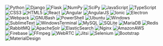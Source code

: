 ![Python](https://img.shields.io/badge/Python-3776AB.svg?style=for-the-badge&logo=Python&logoColor=white)
![Django](https://img.shields.io/badge/Django-092E20.svg?style=for-the-badge&logo=Django&logoColor=white)
![Flask](https://img.shields.io/badge/Flask-000000.svg?style=for-the-badge&logo=Flask&logoColor=white)
![NumPy](https://img.shields.io/badge/NumPy-013243.svg?style=for-the-badge&logo=NumPy&logoColor=white)
![SciPy](https://img.shields.io/badge/SciPy-8CAAE6.svg?style=for-the-badge&logo=SciPy&logoColor=white)
![JavaScript](https://img.shields.io/badge/JavaScript-F7DF1E.svg?style=for-the-badge&logo=JavaScript&logoColor=black)
![TypeScript](https://img.shields.io/badge/TypeScript-3178C6.svg?style=for-the-badge&logo=TypeScript&logoColor=white)
![CSS3](https://img.shields.io/badge/CSS3-1572B6.svg?style=for-the-badge&logo=CSS3&logoColor=white)
![HTML5](https://img.shields.io/badge/HTML5-E34F26.svg?style=for-the-badge&logo=HTML5&logoColor=white)
![React](https://img.shields.io/badge/React-61DAFB.svg?style=for-the-badge&logo=React&logoColor=black)
![Angular](https://img.shields.io/badge/Angular-DD0031.svg?style=for-the-badge&logo=Angular&logoColor=white)
![AngularJS](https://img.shields.io/badge/AngularJS-E23237.svg?style=for-the-badge&logo=AngularJS&logoColor=white)
![Ionic](https://img.shields.io/badge/Ionic-3880FF.svg?style=for-the-badge&logo=Ionic&logoColor=white)
![Electron](https://img.shields.io/badge/Electron-47848F.svg?style=for-the-badge&logo=Electron&logoColor=white)
![Webpack](https://img.shields.io/badge/Webpack-8DD6F9.svg?style=for-the-badge&logo=Webpack&logoColor=black)
![GNUBash](https://img.shields.io/badge/GNU%20Bash-4EAA25.svg?style=for-the-badge&logo=GNU-Bash&logoColor=white)
![PowerShell](https://img.shields.io/badge/PowerShell-5391FE.svg?style=for-the-badge&logo=PowerShell&logoColor=white)
![Ubuntu](https://img.shields.io/badge/Ubuntu-E95420.svg?style=for-the-badge&logo=Ubuntu&logoColor=white)
![Windows](https://img.shields.io/badge/Windows-0078D6.svg?style=for-the-badge&logo=Windows&logoColor=white)
![SublimeText](https://img.shields.io/badge/Sublime%20Text-FF9800.svg?style=for-the-badge&logo=Sublime-Text&logoColor=white)
![WindowsTerminal](https://img.shields.io/badge/Windows%20Terminal-4D4D4D.svg?style=for-the-badge&logo=Windows-Terminal&logoColor=white)
![MySQL](https://img.shields.io/badge/MySQL-4479A1.svg?style=for-the-badge&logo=MySQL&logoColor=white)
![SQLite](https://img.shields.io/badge/SQLite-003B57.svg?style=for-the-badge&logo=SQLite&logoColor=white)
![MariaDB](https://img.shields.io/badge/MariaDB-003545.svg?style=for-the-badge&logo=MariaDB&logoColor=white)
![Redis](https://img.shields.io/badge/Redis-DC382D.svg?style=for-the-badge&logo=Redis&logoColor=white)
![RabbitMQ](https://img.shields.io/badge/RabbitMQ-FF6600.svg?style=for-the-badge&logo=RabbitMQ&logoColor=white)
![ApacheSolr](https://img.shields.io/badge/Apache%20Solr-D9411E.svg?style=for-the-badge&logo=Apache-Solr&logoColor=white)
![ElasticSearch](https://img.shields.io/badge/Elasticsearch-005571.svg?style=for-the-badge&logo=Elasticsearch&logoColor=white)
![Nginx](https://img.shields.io/badge/NGINX-009639.svg?style=for-the-badge&logo=NGINX&logoColor=white)
![AmazonAWS](https://img.shields.io/badge/Amazon%20AWS-232F3E.svg?style=for-the-badge&logo=Amazon-AWS&logoColor=white)
![Firebase](https://img.shields.io/badge/Firebase-FFCA28.svg?style=for-the-badge&logo=Firebase&logoColor=black)
![FFmpeg](https://img.shields.io/badge/FFmpeg-007808.svg?style=for-the-badge&logo=FFmpeg&logoColor=white)
![WebRTC](https://img.shields.io/badge/WebRTC-333333.svg?style=for-the-badge&logo=WebRTC&logoColor=white)
![Jitsi](https://img.shields.io/badge/Jitsi-97979A.svg?style=for-the-badge&logo=Jitsi&logoColor=white)
![Selenium](https://img.shields.io/badge/Selenium-43B02A.svg?style=for-the-badge&logo=Selenium&logoColor=white)
![Bootstrap](https://img.shields.io/badge/Bootstrap-7952B3.svg?style=for-the-badge&logo=Bootstrap&logoColor=white)
![MaterialDesign](https://img.shields.io/badge/Material%20Design-757575.svg?style=for-the-badge&logo=Material-Design&logoColor=white)
<!-- ![Docker](https://img.shields.io/badge/Docker-2496ED.svg?style=for-the-badge&logo=Docker&logoColor=white) -->
<!-- ![npm](https://img.shields.io/badge/npm-CB3837.svg?style=for-the-badge&logo=npm&logoColor=white) -->
<!-- ![PyPI](https://img.shields.io/badge/PyPI-3775A9.svg?style=for-the-badge&logo=PyPI&logoColor=white) -->
<!-- ![Redux](https://img.shields.io/badge/Redux-764ABC.svg?style=for-the-badge&logo=Redux&logoColor=white) -->
<!-- ![AmazonEC2](https://img.shields.io/badge/Amazon%20EC2-FF9900.svg?style=for-the-badge&logo=Amazon-EC2&logoColor=white) -->
<!-- ![AmazonS3](https://img.shields.io/badge/Amazon%20S3-569A31.svg?style=for-the-badge&logo=Amazon-S3&logoColor=white) -->
<!-- ![GoDaddy](https://img.shields.io/badge/GoDaddy-1BDBDB.svg?style=for-the-badge&logo=GoDaddy&logoColor=white) -->
<!-- ![YouTube](https://img.shields.io/badge/YouTube-FF0000.svg?style=for-the-badge&logo=YouTube&logoColor=white) -->
